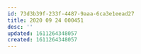 ```yaml
---
id: 73d3b39f-233f-4487-9aaa-6ca3e1eead27
title: 2020 09 24 000451
desc: ''
updated: 1611264348057
created: 1611264348057
---
```


